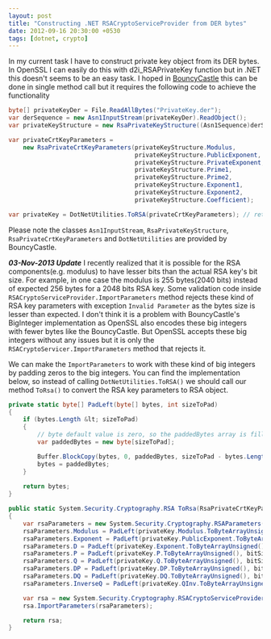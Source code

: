 ```yaml
---
layout: post
title: "Constructing .NET RSACryptoServiceProvider from DER bytes"
date: 2012-09-16 20:30:00 +0530
tags: [dotnet, crypto]
---
```

In my current task I have to construct private key object from its DER bytes. In OpenSSL I can easily do this with d2i_RSAPrivateKey function but in .NET this doesn't seems to be an easy task. I hoped in [BouncyCastle](http://www.bouncycastle.org/csharp/) this can be done in single method call but it requires the following code to achieve the functionality
```c#
byte[] privateKeyDer = File.ReadAllBytes("PrivateKey.der");
var derSequence = new Asn1InputStream(privateKeyDer).ReadObject();
var privateKeyStructure = new RsaPrivateKeyStructure((Asn1Sequence)derSequence);

var privateCrtKeyParameters = 
    new RsaPrivateCrtKeyParameters(privateKeyStructure.Modulus,
                                   privateKeyStructure.PublicExponent,
                                   privateKeyStructure.PrivateExponent,
                                   privateKeyStructure.Prime1,
                                   privateKeyStructure.Prime2,
                                   privateKeyStructure.Exponent1,
                                   privateKeyStructure.Exponent2,
                                   privateKeyStructure.Coefficient);

var privateKey = DotNetUtilities.ToRSA(privateCrtKeyParameters); // returns RSA object
```

Please note the classes `Asn1InputStream`, `RsaPrivateKeyStructure`, `RsaPrivateCrtKeyParameters` and `DotNetUtilities` are provided by BouncyCastle.

***03-Nov-2013 Update***
I recently realized that it is possible for the RSA components(e.g. modulus) to have lesser bits than the actual RSA key's bit size. For example, in one case the modulus is 255 bytes(2040 bits) instead of expected 256 bytes for a 2048 bits RSA key. Some validation code inside `RSACryptoServiceProvider.ImportParameters` method rejects these kind of RSA key parameters with exception `Invalid Parameter` as the bytes size is lesser than expected. I don't think it is a problem with BouncyCastle's BigInteger implementation as OpenSSL also encodes these big integers with fewer bytes like the BouncyCastle. But OpenSSL accepts these big integers without any issues but it is only the `RSACryptoServicer.ImportParameters` method that rejects it.

We can make the `ImportParameters` to work with these kind of big integers by padding zeros to the big integers. You can find the implementation below, so instead of calling `DotNetUtilities.ToRSA()` we should call our method `ToRsa()` to convert the RSA key parameters to RSA object.
```c#
private static byte[] PadLeft(byte[] bytes, int sizeToPad)
{
    if (bytes.Length &lt; sizeToPad)
    {
        // byte default value is zero, so the paddedBytes array is filled with zero by default
        var paddedBytes = new byte[sizeToPad];

        Buffer.BlockCopy(bytes, 0, paddedBytes, sizeToPad - bytes.Length, bytes.Length);
        bytes = paddedBytes;
    }
    
    return bytes;
}

public static System.Security.Cryptography.RSA ToRsa(RsaPrivateCrtKeyParameters privateKey, int bitSize)
{
    var rsaParameters = new System.Security.Cryptography.RSAParameters();
    rsaParameters.Modulus = PadLeft(privateKey.Modulus.ToByteArrayUnsigned(), bitSize / 8);
    rsaParameters.Exponent = PadLeft(privateKey.PublicExponent.ToByteArrayUnsigned(), 3);
    rsaParameters.D = PadLeft(privateKey.Exponent.ToByteArrayUnsigned(), bitSize / 8);
    rsaParameters.P = PadLeft(privateKey.P.ToByteArrayUnsigned(), bitSize / 16);
    rsaParameters.Q = PadLeft(privateKey.Q.ToByteArrayUnsigned(), bitSize / 16);
    rsaParameters.DP = PadLeft(privateKey.DP.ToByteArrayUnsigned(), bitSize / 16);
    rsaParameters.DQ = PadLeft(privateKey.DQ.ToByteArrayUnsigned(), bitSize / 16);
    rsaParameters.InverseQ = PadLeft(privateKey.QInv.ToByteArrayUnsigned(), bitSize / 16);

    var rsa = new System.Security.Cryptography.RSACryptoServiceProvider();
    rsa.ImportParameters(rsaParameters);

    return rsa;
}
```